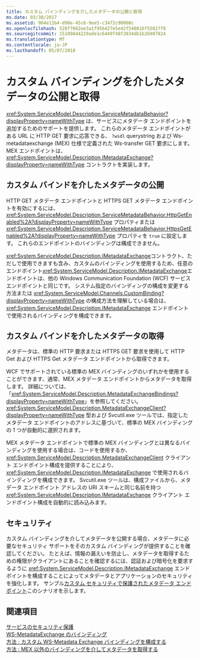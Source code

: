```yaml
---
title: カスタム バインディングを介したメタデータの公開と取得
ms.date: 03/30/2017
ms.assetid: 904e11b4-d90e-45c6-9ee5-c3472c90008c
ms.openlocfilehash: 528f7662ee3a1f956427e5e42f540816f55027f8
ms.sourcegitcommit: 15109844229ade1c6449f48f3834db1b26907824
ms.translationtype: MT
ms.contentlocale: ja-JP
ms.lasthandoff: 05/07/2018
---
```

# <a name="publishing-and-retrieving-metadata-over-a-custom-binding"></a>カスタム バインディングを介したメタデータの公開と取得
<xref:System.ServiceModel.Description.ServiceMetadataBehavior?displayProperty=nameWithType> は、サービスにメタデータ エンドポイントを追加するためのサポートを提供します。 これらのメタデータ エンドポイントがある URL に HTTP GET 要求に応答できる、 `?wsdl` querystring および Ws-metadataexchange (MEX) 仕様で定義された Ws-transfer GET 要求にします。 MEX エンドポイントは、<xref:System.ServiceModel.Description.IMetadataExchange?displayProperty=nameWithType> コントラクトを実装します。  
  
## <a name="publishing-metadata-over-a-custom-binding"></a>カスタム バインドを介したメタデータの公開  
 HTTP GET メタデータ エンドポイントと HTTPS GET メタデータ エンドポイントを有効にするには、<xref:System.ServiceModel.Description.ServiceMetadataBehavior.HttpGetEnabled%2A?displayProperty=nameWithType> プロパティまたは <xref:System.ServiceModel.Description.ServiceMetadataBehavior.HttpsGetEnabled%2A?displayProperty=nameWithType> プロパティを `true` に設定します。 これらのエンドポイントのバインディングは構成できません。  
  
 <xref:System.ServiceModel.Description.IMetadataExchange>コントラクト、ただしで使用できますも含み、カスタムのバインディングを使用するため、任意のエンドポイント<xref:System.ServiceModel.Description.IMetadataExchange>エンドポイントは、他の Windows Communication Foundation (WCF) サービス エンドポイントと同じです。 システム指定のバインディングの構成を変更する方法または <xref:System.ServiceModel.Channels.CustomBinding?displayProperty=nameWithType> の構成方法を理解している場合は、<xref:System.ServiceModel.Description.IMetadataExchange> エンドポイントで使用されるバインディングを構成できます。  
  
## <a name="retrieving-metadata-over-a-custom-binding"></a>カスタム バインドを介したメタデータの取得  
 メタデータは、標準の HTTP 要求または HTTPS GET 要求を使用して HTTP Get および HTTPS Get メタデータ エンドポイントから取得できます。  
  
 WCF でサポートされている標準の MEX バインディングのいずれかを使用することができます、通常、MEX メタデータ エンドポイントからメタデータを取得します。 詳細については、「<xref:System.ServiceModel.Description.MetadataExchangeBindings?displayProperty=nameWithType>」を参照してください。 <xref:System.ServiceModel.Description.MetadataExchangeClient?displayProperty=nameWithType> 型および Svcutil.exe ツールでは、指定したメタデータ エンドポイントのアドレスに基づいて、標準の MEX バインディングの 1 つが自動的に選択されます。  
  
 MEX メタデータ エンドポイントで標準の MEX バインディングとは異なるバインディングを使用する場合は、コードを使用するか、<xref:System.ServiceModel.Description.MetadataExchangeClient> クライアント エンドポイント構成を提供することにより、<xref:System.ServiceModel.Description.IMetadataExchange> で使用されるバインディングを構成できます。 Svcutil.exe ツールは、構成ファイルから、メタデータ エンドポイント アドレスの URI スキームと同じ名前を持つ <xref:System.ServiceModel.Description.IMetadataExchange> クライアント エンドポイント構成を自動的に読み込みます。  
  
## <a name="security"></a>セキュリティ  
 カスタム バインディングを介してメタデータを公開する場合、メタデータに必要なセキュリティ サポートをそのカスタム バインディングが提供することを確認してください。 たとえば、情報の漏えいを防止し、メタデータを取得するための権限がクライアントにあることを確認するには、認証および暗号化を要求するように <xref:System.ServiceModel.Description.IMetadataExchange> エンドポイントを構成することによってメタデータとアプリケーションのセキュリティを強化します。 サンプル[カスタム セキュリティで保護されたメタデータ エンドポイント](../../../../docs/framework/wcf/samples/custom-secure-metadata-endpoint.md)このシナリオを示します。  
  
## <a name="see-also"></a>関連項目  
 [サービスのセキュリティ保護](../../../../docs/framework/wcf/securing-services.md)  
 [WS-MetadataExchange のバインディング](../../../../docs/framework/wcf/extending/ws-metadataexchange-bindings.md)  
 [方法 : カスタム WS-Metadata Exchange バインディングを構成する](../../../../docs/framework/wcf/extending/how-to-configure-a-custom-ws-metadata-exchange-binding.md)  
 [方法 : MEX 以外のバインディングを介してメタデータを取得する](../../../../docs/framework/wcf/extending/how-to-retrieve-metadata-over-a-non-mex-binding.md)
